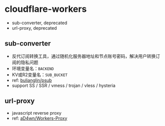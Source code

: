 # cloudflare-workers
- sub-converter, deprecated
- url-proxy, deprecated

## sub-converter
- 反代订阅转换工具，通过随机化服务器地址和节点账号密码，解决用户转换订阅的隐私问题
- 环境变量名：`BACKEND`
- KV或R2变量名：`SUB_BUCKET`
- ref: [bulianglin/psub](https://github.com/bulianglin/psub)
- support SS / SSR / vmess / trojan / vless / hysteria

## url-proxy
- javascript reverse proxy
- ref: [aD4wn/Workers-Proxy](https://github.com/aD4wn/Workers-Proxy)